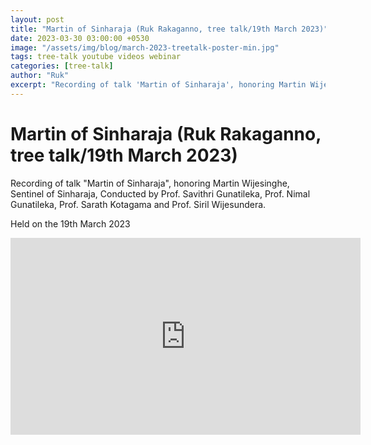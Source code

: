 ```yaml
---
layout: post
title: "Martin of Sinharaja (Ruk Rakaganno, tree talk/19th March 2023)"
date: 2023-03-30 03:00:00 +0530
image: "/assets/img/blog/march-2023-treetalk-poster-min.jpg"
tags: tree-talk youtube videos webinar
categories: [tree-talk]
author: "Ruk"
excerpt: "Recording of talk 'Martin of Sinharaja', honoring Martin Wijesinghe, Sentinel of Sinharaja"
---
```


# Martin of Sinharaja (Ruk Rakaganno, tree talk/19th March 2023)

Recording of talk "Martin of Sinharaja", honoring Martin Wijesinghe, Sentinel of Sinharaja,
Conducted by Prof. Savithri Gunatileka, Prof. Nimal Gunatileka, Prof. Sarath Kotagama and Prof. Siril Wijesundera.

Held on the 19th March 2023



<iframe width="560" height="315" src="https://www.youtube.com/embed/zB_TSwQfU9o" title="YouTube video player" frameborder="0" allow="accelerometer; autoplay; clipboard-write; encrypted-media; gyroscope; picture-in-picture; web-share" allowfullscreen></iframe>
